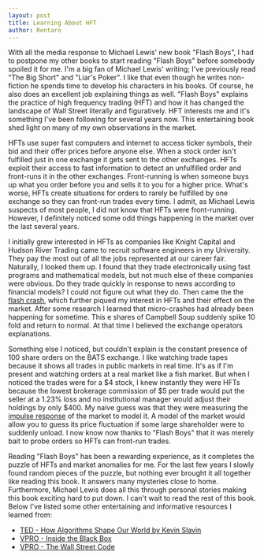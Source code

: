 ```yaml
---
layout: post
title: Learning About HFT
author: Rentaro
---
```


With all the media response to Michael Lewis' new book "Flash Boys", I had to postpone my other books to start reading "Flash Boys" before somebody spoiled it for me. I'm a big fan of Michael Lewis' writing; I've previously read "The Big Short" and "Liar's Poker". I like that even though he writes non-fiction he spends time to develop his characters in his books. Of course, he also does an excellent job explaining things as well. "Flash Boys" explains the practice of high frequency trading (HFT) and how it has changed the landscape of Wall Street literally and figuratively. HFT interests me and it's something I've been following for several years now. This entertaining book shed light on many of my own observations in the market.


HFTs use super fast computers and internet to access ticker symbols, their bid and their offer prices before anyone else. When a stock order isn't fulfilled just in one exchange it gets sent to the other exchanges. HFTs exploit their access to fast information to detect an unfulfilled order and front-runs it in the other exchanges. Front-running is when someone buys up what you order before you and sells it to you for a higher price. What's worse, HFTs create situations for orders to rarely be fulfilled by one exchange so they can front-run trades every time. I admit, as Michael Lewis suspects of most people, I did not know that HFTs were front-running. However, I definitely noticed some odd things happening in the market over the last several years.


I initially grew interested in HFTs as companies like Knight Capital and Hudson River Trading came to recruit software engineers in my University. They pay the most out of all the jobs represented at our career fair. Naturally, I looked them up. I found that they trade electronically using fast programs and mathematical models, but not much else of these companies were obvious. Do they trade quickly in response to news according to financial models? I could not figure out what they do. Then came the the [flash crash](http://en.wikipedia.org/wiki/2010_Flash_Crash), which further piqued my interest in HFTs and their effect on the market. After some research I learned that micro-crashes had already been happening for sometime. This e shares of Campbell Soup suddenly spike 10 fold and return to normal. At that time I believed the exchange operators explanations.


Something else I noticed, but couldn't explain is the constant presence of 100 share orders on the BATS exchange. I like watching trade tapes because it shows all trades in public markets in real time. It's as if I'm present and watching orders at a real market like a fish market. But when I noticed the trades were for a $4 stock, I knew instantly they were HFTs because the lowest brokerage commission of $5 per trade would put the seller at a 1.23% loss and no institutional manager would adjust their holdings by only $400. My naive guess was that they were measuring the [impulse response](http://en.wikipedia.org/wiki/Impulse_response) of the market to model it. A model of the market would allow you to guess its price fluctuation if some large shareholder were to suddenly unload. I now know now thanks to "Flash Boys" that it was merely bait to probe orders so HFTs can front-run trades.


Reading "Flash Boys" has been a rewarding experience, as it completes the puzzle of HFTs and market anomalies for me. For the last few years I slowly found random pieces of the puzzle, but nothing ever brought it all together like reading this book. It answers many mysteries close to home. Furthermore, Michael Lewis does all this through personal stories making this book exciting hard to put down. I can't wait to read the rest of this book. Below I've listed some other entertaining and informative resources I learned from:

- [TED - How Algorithms Shape Our World by Kevin Slavin](https://www.youtube.com/watch?v=ENWVRcMGDoU)
- [VPRO - Inside the Black Box](https://www.youtube.com/watch?v=aq1Ln1UCoEU)
- [VPRO - The Wall Street Code](https://www.youtube.com/watch?v=kFQJNeQDDHA)
